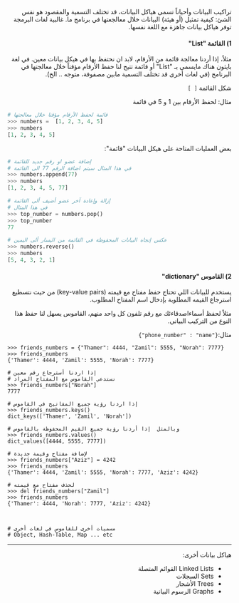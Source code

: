 
<div dir="rtl" lang="ar">

تراكيب البيانات وأحياناً تسمى هياكل البيانات، قد تختلف التسمية والمقصود هو نفس الشئ: كيفية تمثيل (أو هيئة) البيانات خلال معالجعتها في برنامج ما.
 غالبية لغات البرمجة توفر هياكل بيانات جاهزة مع اللغة نفسها.


#### 1) القائمة "List"


مثلاً، إذا أردنا معالجة قائمة من الأرقام، لابد ان نحتفظ بها في هيكل بيانات معين. في لغة بايثون هناك مايسمى بـ "List" أو قائمة تتيح لنا حفظ الأرقام مؤقتاً خلال معالجتها في البرنامج (في لغات أخرى قد تختلف التسمية مابين مصفوفة، متوجه ..
الخ).


شكل القائمة `[ ]`

مثال: لحفظ الأرقام بين 1 و 5 في قائمة

</div>

```python
# قائمة لحفظ الأرقام مؤقتا خلال معالجتها
>>> numbers =  [1, 2, 3, 4, 5]
>>> numbers
[1, 2, 3, 4, 5]
```

<div dir="rtl" lang="ar">

 بعض العمليات المتاحة على هيكل البيانات "قائمة":

</div>

```python
# إضافة عضو او رقم جديد للقائمة
# في هذا المثال سيتم اضافة الرقم 77 الى القائمة
>>> numbers.append(77)
>>> numbers
[1, 2, 3, 4, 5, 77]

# إزالة وإعادة آخر عضو أضيف ألى القائمة
# في هذا المثال
>>> top_number = numbers.pop()
>>> top_number
77

# عكس إتجاه البيانات المحفوظة في القائمة من اليسار ألى اليمين
>>> numbers.reverse()
>>> numbers
[5, 4, 3, 2, 1]
```

<div dir="rtl" lang="ar">

#### 2) القاموس "dictionary"

يستخدم للبيانات اللي تحتاج حفظ مفتاح مع قيمته (key-value pairs) من حيث نتسطيع استرجاع القيمه المطلوبة بإدخال اسم المفتاح المطلوب.

مثلاً لحفظ أسماءاصدقاءئك مع رقم تلفون كل واحد منهم، القاموس يسهل لنا حفظ هذا النوع من التركيب البياني.  

مثال:`{"phone_number" : "name"}`

</div>

```
>>> friends_numbers = {"Thamer": 4444, "Zamil": 5555, "Norah": 7777}
>>> friends_numbers
{'Thamer': 4444, 'Zamil': 5555, 'Norah': 7777}

# إذا اردنا أسترجاع رقم معين
# نستدعي القاموس مع المفتاح المراد
>>> friends_numbers["Norah"]
7777

# إذا اردنا رؤية جميع المفاتيح في القاموس
>>> friends_numbers.keys()
dict_keys(['Thamer', 'Zamil', 'Norah'])

# وبالمثل  إذا أردنا رؤية جميع القيم المحفوظة بالقاموس
>>> friends_numbers.values()
dict_values([4444, 5555, 7777])

# لإضافة مفتاح وقيمة جديدة
>>> friends_numbers["Aziz"] = 4242
>>> friends_numbers
{'Thamer': 4444, 'Zamil': 5555, 'Norah': 7777, 'Aziz': 4242}

# لحذف مفتاح مع قيمته
>>> del friends_numbers["Zamil"]
>>> friends_numbers
{'Thamer': 4444, 'Norah': 7777, 'Aziz': 4242}



# مسميات أخرى للقاموس في لغات أخرى
# Object, Hash-Table, Map ... etc
```


<div dir="rtl" lang="ar">

<hr>

هياكل بيانات أخرى:

- Linked Lists القوائم المتصلة
- Sets السجلات
- Trees الأشجار
- Graphs الرسوم البيانية


</div>
